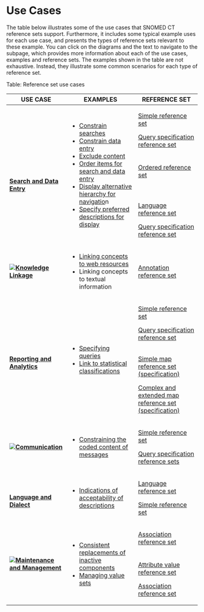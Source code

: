 # Use Cases

The table below illustrates some of the use cases that SNOMED CT reference sets support. Furthermore, it includes some typical example uses for each use case, and presents the types of reference sets relevant to these example. You can click on the diagrams and the text to navigate to the subpage, which provides more information about each of the use cases, examples and reference sets. The examples shown in the table are not exhaustive. Instead, they illustrate some common scenarios for each type of reference set.

Table: Reference set use cases

| USE CASE                                                                                                                                                                                                                                                                                                                                                                                                                     | EXAMPLES                                                                                                                                                                                                                                                                                                                                                                                                                                                                                                                                                                                                                                                                                                                                                                                                                                                                                                 | REFERENCE SET                                                                                                                                                                                                                                                                                                                                                                                                                                                                                                                                                                                                                                                                         |
| ---------------------------------------------------------------------------------------------------------------------------------------------------------------------------------------------------------------------------------------------------------------------------------------------------------------------------------------------------------------------------------------------------------------------------- | -------------------------------------------------------------------------------------------------------------------------------------------------------------------------------------------------------------------------------------------------------------------------------------------------------------------------------------------------------------------------------------------------------------------------------------------------------------------------------------------------------------------------------------------------------------------------------------------------------------------------------------------------------------------------------------------------------------------------------------------------------------------------------------------------------------------------------------------------------------------------------------------------------- | ------------------------------------------------------------------------------------------------------------------------------------------------------------------------------------------------------------------------------------------------------------------------------------------------------------------------------------------------------------------------------------------------------------------------------------------------------------------------------------------------------------------------------------------------------------------------------------------------------------------------------------------------------------------------------------- |
| <p><br></p><p><a href="https://confluence.ihtsdotools.org/display/DOCRFSPG/3.2.1.+Search+and+Data+Entry"><img src="https://confluence.ihtsdotools.org/download/thumbnails/35985535/searchAndEntry.png?version=1&#x26;modificationDate=1482423982000&#x26;api=v2" alt=""></a></p><p><a href="https://confluence.ihtsdotools.org/display/DOCRFSPG/3.2.1.+Search+and+Data+Entry"><strong>Search and Data Entry</strong></a></p> | <ul><li><a href="https://confluence.ihtsdotools.org/display/DOCRFSPG/3.2.1.1.+Constrain+Data+Entry">Constrain searches</a></li><li><a href="https://confluence.ihtsdotools.org/display/DOCRFSPG/3.2.1.1.+Constrain+Data+Entry">Constrain data entry</a></li><li><a href="https://confluence.ihtsdotools.org/display/DOCRFSPG/3.2.1.3.+Exclude+Content">Exclude content</a><br></li><li><a href="https://confluence.ihtsdotools.org/display/DOCRFSPG/3.2.1.4.+Order+Items+for+Search+and+Data+Entry">Order items for search and data entry</a></li><li><a href="https://confluence.ihtsdotools.org/display/DOCRFSPG/3.2.1.5.+Alternative+Hierarchical+View">Display alternative hierarchy for navigatio</a>n<br></li><li><a href="https://confluence.ihtsdotools.org/display/DOCRFSPG/3.2.5.1.+Indications+of+Acceptability+of+Descriptions">Specify preferred descriptions for display</a><br></li></ul> | <p><a href="https://confluence.ihtsdotools.org/display/DOCRFSPG/5.1+Simple+Reference+Set">Simple reference set</a></p><p><a href="https://confluence.ihtsdotools.org/display/DOCRFSPG/5.2.+Query+Specification+Reference+Set">Query specification reference set</a><br><br><br><a href="https://confluence.ihtsdotools.org/display/DOCRFSPG/Ordered+Reference+Set">Ordered reference set</a><br><br><br><br><a href="https://confluence.ihtsdotools.org/display/DOCRFSPG/5.9.+Language+Reference+Set">Language reference set</a></p><p><a href="https://confluence.ihtsdotools.org/display/DOCRFSPG/5.2.+Query+Specification+Reference+Set">Query specification reference set</a></p> |
| [![](https://confluence.ihtsdotools.org/download/thumbnails/35985535/knowledgeLinkage2.png?version=1\&modificationDate=1482423982000\&api=v2)](https://confluence.ihtsdotools.org/display/DOCRFSPG/3.2.2.+Knowledge+Linkage)[**Knowledge Linkage**](https://confluence.ihtsdotools.org/display/DOCRFSPG/3.2.2.+Knowledge+Linkage)                                                                                            | <ul><li><a href="https://confluence.ihtsdotools.org/display/DOCRFSPG/3.2.2.1.+Linking+Concepts+to+Web+Resources">Linking concepts to web resources</a></li><li>Linking concepts to textual information</li></ul>                                                                                                                                                                                                                                                                                                                                                                                                                                                                                                                                                                                                                                                                                         | [Annotation reference set](https://confluence.ihtsdotools.org/display/DOCRFSPG/Annotation+Reference+Set)                                                                                                                                                                                                                                                                                                                                                                                                                                                                                                                                                                              |
| <p><a href="https://confluence.ihtsdotools.org/display/DOCRFSPG/3.2.3.+Reporting+and+Analytics"><img src="https://confluence.ihtsdotools.org/download/thumbnails/35985535/analytics.png?version=1&#x26;modificationDate=1482423982000&#x26;api=v2" alt=""></a></p><p><a href="https://confluence.ihtsdotools.org/display/DOCRFSPG/3.2.3.+Reporting+and+Analytics"><strong>Reporting and Analytics</strong></a></p>           | <ul><li><a href="https://confluence.ihtsdotools.org/display/DOCRFSPG/3.2.3.2.+Specifying+Queries+for+Retrieval+and+Analysis">Specifying queries</a><br></li><li><a href="https://confluence.ihtsdotools.org/display/DOCRFSPG/3.2.3.1.+Maps+to+Statistical+Classifications">Link to statistical classifications</a></li></ul>                                                                                                                                                                                                                                                                                                                                                                                                                                                                                                                                                                             | <p><a href="https://confluence.ihtsdotools.org/display/DOCRFSPG/5.1+Simple+Reference+Set">Simple reference set</a></p><p><a href="https://confluence.ihtsdotools.org/display/DOCRFSPG/5.2.+Query+Specification+Reference+Set">Query specification reference set</a></p><p>  <br><a href="https://confluence.ihtsdotools.org/pages/createpage.action?spaceKey=DOCRELFMT&#x26;title=5.2.9+Simple+Map+Reference+Set">Simple map reference set (specification)</a></p><p><a href="https://confluence.ihtsdotools.org/display/DOCRELFMT/5.2.3.3+Complex+and+Extended+Map+from+SNOMED+CT+Reference+Sets">Complex and extended map reference set (specification)</a></p>                     |
| [![](https://confluence.ihtsdotools.org/download/thumbnails/35985535/Communication2.png?version=1\&modificationDate=1482423982000\&api=v2)](https://confluence.ihtsdotools.org/display/DOCRFSPG/3.2.4.+Communication)[**Communication**](https://confluence.ihtsdotools.org/display/DOCRFSPG/3.2.4.+Communication)                                                                                                           | <ul><li><a href="https://confluence.ihtsdotools.org/display/DOCRFSPG/3.2.4.1.+Constraining+the+Coded+Content+of+Messages">Constraining the coded content of messages</a></li></ul>                                                                                                                                                                                                                                                                                                                                                                                                                                                                                                                                                                                                                                                                                                                       | <p><a href="https://confluence.ihtsdotools.org/display/DOCRFSPG/5.1+Simple+Reference+Set">Simple reference set</a>  </p><p><a href="https://confluence.ihtsdotools.org/display/DOCRFSPG/5.2.+Query+Specification+Reference+Set">Query specification reference sets</a></p>                                                                                                                                                                                                                                                                                                                                                                                                            |
| <p><a href="https://confluence.ihtsdotools.org/display/DOCRFSPG/3.2.5.+Language+and+Dialect"><img src="https://confluence.ihtsdotools.org/download/thumbnails/35985535/communication.png?version=1&#x26;modificationDate=1482423982000&#x26;api=v2" alt=""></a></p><p><a href="https://confluence.ihtsdotools.org/display/DOCRFSPG/3.2.5.+Language+and+Dialect"><strong>Language and Dialect</strong></a></p>                | <ul><li><a href="https://confluence.ihtsdotools.org/display/DOCRFSPG/3.2.5.1.+Indications+of+Acceptability+of+Descriptions">Indications of acceptability of descriptions</a></li></ul>                                                                                                                                                                                                                                                                                                                                                                                                                                                                                                                                                                                                                                                                                                                   | <p><a href="https://confluence.ihtsdotools.org/display/DOCRFSPG/5.9.+Language+Reference+Set">Language reference set</a></p><p><a href="https://confluence.ihtsdotools.org/display/DOCRFSPG/5.1+Simple+Reference+Set">Simple reference set</a>  </p>                                                                                                                                                                                                                                                                                                                                                                                                                                   |
| [![](https://confluence.ihtsdotools.org/download/thumbnails/35985535/Screen%20Shot%202016-09-08%20at%2008.39.45.png?version=1\&modificationDate=1482423982000\&api=v2)](https://confluence.ihtsdotools.org/display/DOCRFSPG/3.2.6.+Maintenance+and+Management)[**Maintenance and Management**](https://confluence.ihtsdotools.org/display/DOCRFSPG/3.2.6.+Maintenance+and+Management)                                        | <ul><li><a href="https://confluence.ihtsdotools.org/display/DOCRFSPG/3.2.6.3.1.+Representing+Reasons+for+Component+Inactivation">Consistent replacements of inactive components</a><br></li><li><a href="https://confluence.ihtsdotools.org/display/DOCRFSPG/3.2.6.2.+Managing+Value+Sets">Managing value sets</a></li></ul>                                                                                                                                                                                                                                                                                                                                                                                                                                                                                                                                                                             | <p><a href="https://confluence.ihtsdotools.org/display/DOCRFSPG/5.4+Association+Reference+Set">Association reference set</a><br><br><br><a href="https://confluence.ihtsdotools.org/display/DOCRFSPG/5.8.+Attribute+Value+Reference+Set">Attribute value reference set</a></p><p><a href="https://confluence.ihtsdotools.org/display/DOCRFSPG/5.4+Association+Reference+Set">Association reference set</a></p>                                                                                                                                                                                                                                                                        |
